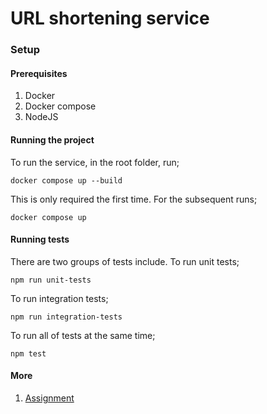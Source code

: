 # URL shortening service


### Setup

#### Prerequisites
1. Docker
2. Docker compose
3. NodeJS

#### Running the project

To run the service, in the root folder, run;
```
docker compose up --build
```
This is only required the first time. For the subsequent runs;
```
docker compose up
```

#### Running tests
There are two groups of tests include.
To run unit tests;
```
npm run unit-tests
```

To run integration tests;
```
npm run integration-tests
```

To run all of tests at the same time;
```
npm test
```


#### More
1. [Assignment](mds/Assignment.md)
